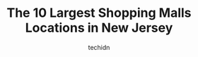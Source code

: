 ---
layout: ampstory
image: https://i0.wp.com/paketmu.com/wp-content/uploads/2023/06/cherry-hill-mall-0-in-new-jersey-1686366347.jpeg?resize=640,853
author: techidn
featured: false
description: Explore the diverse Shopping Mall scene in New Jersey, home to an incredible selection of 10 establishments catering to every taste. Whether youre in search of iconic favorites or undiscove
title: The 10 Largest Shopping Malls Locations in New Jersey
cover:
   title: The 10 Largest Shopping Malls Locations in New Jersey
   subtitle: RICKPATE
   background: https://paketmu.com/wp-content/uploads/2023/06/cherry-hill-mall-0-in-new-jersey-1686366347.jpeg

pages: 
 - layout: thirds
   top: <h1>#1 The Mills at Jersey Gardens</h1>
   bottom: "<p>This year I put 4 stars, because the first time I bought almost nothing.  many things, but really nothing good.  there was a sale at Disney, my favorite store for both ch</p>"
   background: https://paketmu.com/wp-content/uploads/2023/06/cherry-hill-mall-1-in-new-jersey-1686366347.jpeg
   backgroundblur: true
 - layout: thirds
   top: <h1>#2 American Dream</h1>
   bottom: "<p>This is an interesting mall. I think if you have nothing to do and want to walk around a mall this will be a good place. Parking is $5 per hour. The dinning options are g</p>"
   background: https://paketmu.com/wp-content/uploads/2023/06/cherry-hill-mall-2-in-new-jersey-1686366348.jpeg
   cta:
      link: https://paketmu.com/the-10-largest-shopping-malls-locations-in-new-jersey/
      text: The 10 Largest Shopping Malls Locations in New Jersey
 - layout: thirds
   top: <h1>#3 Westfield Garden State Plaza</h1>
   bottom: "<p>Big mall with poor anchor stores and a lot of smaller stores. Food court is open again, the biggest issue I have with small is the outside traffic getting in and out of t</p>"
   background: https://paketmu.com/wp-content/uploads/2023/06/cherry-hill-mall-3-in-new-jersey-1686366348.jpeg
   cta:
      link: https://paketmu.com/the-10-largest-shopping-malls-locations-in-new-jersey/
      text: The 10 Largest Shopping Malls Locations in New Jersey
 - layout: thirds
   top: <h1>#4 Newport Centre</h1>
   bottom: "<p>30 Mall Dr W, Jersey City, NJ 07310, United States</p>"
   background: https://images.unsplash.com/photo-1564951434112-64d74cc2a2d7?ixlib=rb-4.0.3&ixid=MnwxMjA3fDB8MHxwaG90by1wYWdlfHx8fGVufDB8fHx8&auto=format&fit=crop&w=640&h=853&q=80
   cta:
      link: https://paketmu.com/the-10-largest-shopping-malls-locations-in-new-jersey/
      text: The 10 Largest Shopping Malls Locations in New Jersey
 - layout: thirds
   top: <h1>#5 Cherry Hill Mall</h1>
   bottom: "<p>2000 NJ-38, Cherry Hill, NJ 08002, United States</p>"
   background: https://images.unsplash.com/photo-1496096265110-f83ad7f96608?ixlib=rb-4.0.3&ixid=MnwxMjA3fDB8MHxwaG90by1wYWdlfHx8fGVufDB8fHx8&auto=format&fit=crop&w=640&h=853&q=80
   cta:
      link: https://paketmu.com/the-10-largest-shopping-malls-locations-in-new-jersey/
      text: The 10 Largest Shopping Malls Locations in New Jersey
 - layout: thirds
   top: <h1>#6 Menlo Park Mall</h1>
   bottom: "<p>55 Parsonage Rd, Edison, NJ 08837, United States</p>"
   background: https://images.unsplash.com/photo-1533735380053-eb8d0759b24a?ixlib=rb-4.0.3&ixid=MnwxMjA3fDB8MHxwaG90by1wYWdlfHx8fGVufDB8fHx8&auto=format&fit=crop&w=640&h=853&q=80
   cta:
      link: https://paketmu.com/the-10-largest-shopping-malls-locations-in-new-jersey/
      text: The 10 Largest Shopping Malls Locations in New Jersey
 - layout: thirds
   top: <h1>#7 Willowbrook</h1>
   bottom: "<p>1400 Willowbrook Blvd, Wayne, NJ 07470, United States</p>"
   background: https://images.unsplash.com/photo-1580610447943-1bfbef5efe07?ixlib=rb-4.0.3&ixid=MnwxMjA3fDB8MHxwaG90by1wYWdlfHx8fGVufDB8fHx8&auto=format&fit=crop&w=640&h=853&q=80
   cta:
      link: https://paketmu.com/the-10-largest-shopping-malls-locations-in-new-jersey/
      text: The 10 Largest Shopping Malls Locations in New Jersey
 - layout: thirds
   middle: Continue reading...
   background: https://plus.unsplash.com/premium_photo-1664640458616-3c74f8cb4589?ixlib=rb-4.0.3&ixid=MnwxMjA3fDB8MHxwaG90by1wYWdlfHx8fGVufDB8fHx8&auto=format&fit=crop&w=640&h=853&q=80
   cta:
      link: https://paketmu.com/the-10-largest-shopping-malls-locations-in-new-jersey/
      text: The 10 Largest Shopping Malls Locations in New Jersey
      
---